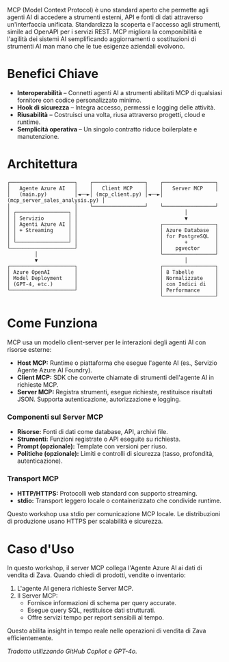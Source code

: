 MCP (Model Context Protocol) è uno standard aperto che permette agli agenti AI di accedere a strumenti esterni, API e fonti di dati attraverso un'interfaccia unificata. Standardizza la scoperta e l'accesso agli strumenti, simile ad OpenAPI per i servizi REST. MCP migliora la componibilità e l'agilità dei sistemi AI semplificando aggiornamenti o sostituzioni di strumenti AI man mano che le tue esigenze aziendali evolvono.

# Benefici Chiave

- **Interoperabilità** – Connetti agenti AI a strumenti abilitati MCP di qualsiasi fornitore con codice personalizzato minimo.  
- **Hook di sicurezza** – Integra accesso, permessi e logging delle attività.  
- **Riusabilità** – Costruisci una volta, riusa attraverso progetti, cloud e runtime.  
- **Semplicità operativa** – Un singolo contratto riduce boilerplate e manutenzione.

# Architettura

```
┌─────────────────────┐    ┌─────────────────┐    ┌─────────────────┐
│   Agente Azure AI   │    │   Client MCP    │    │   Server MCP    │
│   (main.py)         │◄──►│ (mcp_client.py) │◄──►│ (mcp_server_sales_analysis.py) │
│                     │    └─────────────────┘    └─────────────────┘
│ ┌─────────────────┐ │                                   │
│ │ Servizio        │ │                                   ▼
│ │ Agenti Azure AI │ │                           ┌─────────────────┐
│ │ + Streaming     │ │                           │ Azure Database  │
│ │                 │ │                           │ for PostgreSQL  │
│ └─────────────────┘ │                           │       +         │
└─────────────────────┘                           │    pgvector     │
         │                                        └─────────────────┘
         ▼                                                │
┌─────────────────────┐                           ┌─────────────────┐
│ Azure OpenAI        │                           │ 8 Tabelle       │
│ Model Deployment    │                           │ Normalizzate    │
│ (GPT-4, etc.)       │                           │ con Indici di   │
└─────────────────────┘                           │ Performance     │
                                                  └─────────────────┘
```

# Come Funziona

MCP usa un modello client-server per le interazioni degli agenti AI con risorse esterne:

- **Host MCP:** Runtime o piattaforma che esegue l'agente AI (es., Servizio Agente Azure AI Foundry).  
- **Client MCP:** SDK che converte chiamate di strumenti dell'agente AI in richieste MCP.  
- **Server MCP:** Registra strumenti, esegue richieste, restituisce risultati JSON. Supporta autenticazione, autorizzazione e logging.

### Componenti sul Server MCP

- **Risorse:** Fonti di dati come database, API, archivi file.  
- **Strumenti:** Funzioni registrate o API eseguite su richiesta.  
- **Prompt (opzionale):** Template con versioni per riuso.  
- **Politiche (opzionale):** Limiti e controlli di sicurezza (tasso, profondità, autenticazione).

### Transport MCP

- **HTTP/HTTPS:** Protocolli web standard con supporto streaming.  
- **stdio:** Transport leggero locale o containerizzato che condivide runtime.

Questo workshop usa stdio per comunicazione MCP locale. Le distribuzioni di produzione usano HTTPS per scalabilità e sicurezza.

# Caso d'Uso

In questo workshop, il server MCP collega l'Agente Azure AI ai dati di vendita di Zava. Quando chiedi di prodotti, vendite o inventario:

1. L'agente AI genera richieste Server MCP.  
2. Il Server MCP:  
    - Fornisce informazioni di schema per query accurate.  
    - Esegue query SQL, restituisce dati strutturati.  
    - Offre servizi tempo per report sensibili al tempo.

Questo abilita insight in tempo reale nelle operazioni di vendita di Zava efficientemente.

*Tradotto utilizzando GitHub Copilot e GPT-4o.*
